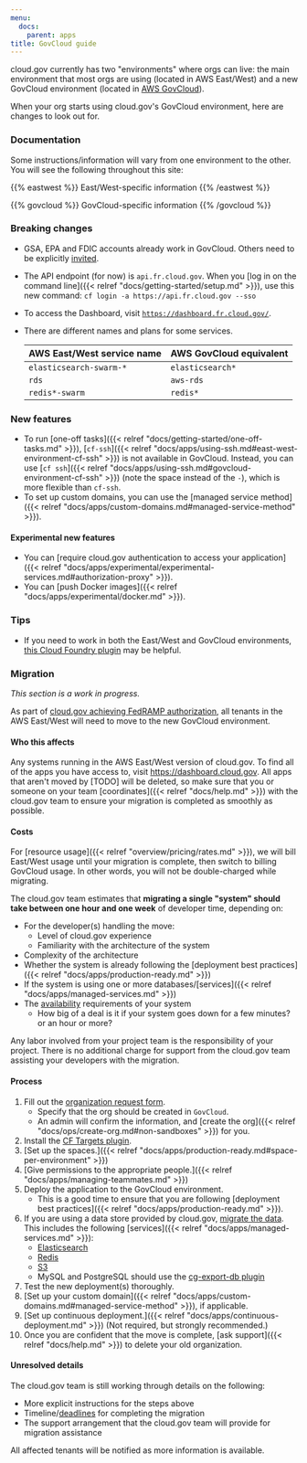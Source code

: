 ```yaml
---
menu:
  docs:
    parent: apps
title: GovCloud guide
---
```


cloud.gov currently has two "environments" where orgs can live: the main environment that most orgs are using (located in AWS East/West) and a new GovCloud environment (located in [AWS GovCloud](https://aws.amazon.com/govcloud-us/)).

When your org starts using cloud.gov's GovCloud environment, here are changes to look out for.

### Documentation

Some instructions/information will vary from one environment to the other. You will see the following throughout this site:

{{% eastwest %}}
East/West-specific information
{{% /eastwest %}}

{{% govcloud %}}
GovCloud-specific information
{{% /govcloud %}}

### Breaking changes

- GSA, EPA and FDIC accounts already work in GovCloud. Others need to be explicitly [invited](https://invite.fr.cloud.gov).
- The API endpoint (for now) is `api.fr.cloud.gov`. When you [log in on the command line]({{< relref "docs/getting-started/setup.md" >}}), use this new command: `cf login -a https://api.fr.cloud.gov --sso`
- To access the Dashboard, visit [`https://dashboard.fr.cloud.gov/`](https://dashboard.fr.cloud.gov/).
- There are different names and plans for some services.

    | AWS East/West service name | AWS GovCloud equivalent |
    | --- | --- |
    | `elasticsearch-swarm-*` | `elasticsearch*` |
    | `rds` | `aws-rds` |
    | `redis*-swarm` | `redis*` |

### New features

- To run [one-off tasks]({{< relref "docs/getting-started/one-off-tasks.md" >}}), [`cf-ssh`]({{< relref "docs/apps/using-ssh.md#east-west-environment-cf-ssh" >}}) is not available in GovCloud. Instead, you can use [`cf ssh`]({{< relref "docs/apps/using-ssh.md#govcloud-environment-cf-ssh" >}}) (note the space instead of the `-`), which is more flexible than `cf-ssh`.
- To set up custom domains, you can use the [managed service method]({{< relref "docs/apps/custom-domains.md#managed-service-method" >}}).

#### Experimental new features

- You can [require cloud.gov authentication to access your application]({{< relref "docs/apps/experimental/experimental-services.md#authorization-proxy" >}}).
- You can [push Docker images]({{< relref "docs/apps/experimental/docker.md" >}}).

### Tips

- If you need to work in both the East/West and GovCloud environments, [this Cloud Foundry plugin](https://github.com/guidowb/cf-targets-plugin) may be helpful.

### Migration

_This section is a work in progress._

As part of [cloud.gov achieving FedRAMP authorization](https://18f.gsa.gov/2016/07/18/cloud-gov-full-steam-ahead-fedramp-assessment-process/), all tenants in the AWS East/West will need to move to the new GovCloud environment.

#### Who this affects

Any systems running in the AWS East/West version of cloud.gov. To find all of the apps you have access to, visit https://dashboard.cloud.gov. All apps that aren't moved by [TODO] will be deleted, so make sure that you or someone on your team [coordinates]({{< relref "docs/help.md" >}}) with the cloud.gov team to ensure your migration is completed as smoothly as possible.

#### Costs

For [resource usage]({{< relref "overview/pricing/rates.md" >}}), we will bill East/West usage until your migration is complete, then switch to billing GovCloud usage. In other words, you will not be double-charged while migrating.

The cloud.gov team estimates that **migrating a single "system" should take between one hour and one week** of developer time, depending on:

* For the developer(s) handling the move:
    * Level of cloud.gov experience
    * Familiarity with the architecture of the system
* Complexity of the architecture
* Whether the system is already following the [deployment best practices]({{< relref "docs/apps/production-ready.md" >}})
* If the system is using one or more databases/[services]({{< relref "docs/apps/managed-services.md" >}})
* The [availability](https://simple.wikipedia.org/wiki/Availability) requirements of your system
    * How big of a deal is it if your system goes down for a few minutes? or an hour or more?

Any labor involved from your project team is the responsibility of your project. There is no additional charge for support from the cloud.gov team assisting your developers with the migration.

#### Process

1. Fill out the [organization request form](https://docs.google.com/a/gsa.gov/forms/d/e/1FAIpQLSd4HmcGfJW3EBnpewTFDD-urRFPp1LN0DcwNB_FxZgUn8ho9g/viewform?c=0&w=1).
    * Specify that the org should be created in `GovCloud`.
    * An admin will confirm the information, and [create the org]({{< relref "docs/ops/create-org.md#non-sandboxes" >}}) for you.
1. Install the [CF Targets plugin](https://github.com/guidowb/cf-targets-plugin).
1. [Set up the spaces.]({{< relref "docs/apps/production-ready.md#space-per-environment" >}})
1. [Give permissions to the appropriate people.]({{< relref "docs/apps/managing-teammates.md" >}})
1. Deploy the application to the GovCloud environment.
    * This is a good time to ensure that you are following [deployment best practices]({{< relref "docs/apps/production-ready.md" >}}).
1. If you are using a data store provided by cloud.gov, [migrate the data](https://github.com/18F/cg-product/issues/211). This includes the following [services]({{< relref "docs/apps/managed-services.md" >}}):
    * [Elasticsearch](https://github.com/18F/cg-product/issues/233)
    * [Redis](https://github.com/18F/cg-product/issues/234)
    * [S3](https://github.com/18F/cg-product/issues/235)
    * MySQL and PostgreSQL should use the [cg-export-db plugin](/docs/apps/databases/#cg-export-db-plugin)
1. Test the new deployment(s) thoroughly.
1. [Set up your custom domain]({{< relref "docs/apps/custom-domains.md#managed-service-method" >}}), if applicable.
1. [Set up continuous deployment.]({{< relref "docs/apps/continuous-deployment.md" >}}) (Not required, but strongly recommended.)
1. Once you are confident that the move is complete, [ask support]({{< relref "docs/help.md" >}}) to delete your old organization.

#### Unresolved details

The cloud.gov team is still working through details on the following:

* More explicit instructions for the steps above
* Timeline/[deadlines](https://github.com/18F/cg-product/issues/403) for completing the migration
* The support arrangement that the cloud.gov team will provide for migration assistance

All affected tenants will be notified as more information is available.
